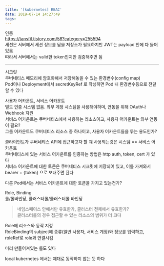 ```yaml
---
title: '[kubernetes] RBAC'
date: 2019-07-14 14:27:49
tags:
---
```


인증  
<https://tansfil.tistory.com/58?category=255594>  
세션은 서버에서 세션 정보를 담을 저장소가 필요하지만 JWT는 payload 안에 다 들어있음  
따라서 서버에서는 valid한 token인지만 검증해주면 됨  

---

시크릿  
쿠버네티스 메모리에 암호화해서 저장해놓을 수 있는 환경변수(config map)  
Pod이나 Deployment에서 secretKeyRef 로 작성하면 Pod 내 환경변수등으로 전달할 수 있다  

사용자 어카운트, 서비스 어카운트  
별도 인증 시스템 없음. 외부 계정 시스템을 사용해야하며, 연동을 위해 OAuth나 Webhook 지원  
서비스 어카운트는 쿠버네티스에서 사용하는 리소스이고, 사용자 어카운트는 외부 연동이 필요?  
그룹 어카운트도 쿠버네티스 리소스 중 하나이고, 사용자 어카운트들을 묶는 용도인가?  

클라이언트가 쿠버네티스 API에 접근하고자 할 떄 사용되는것은 시스템 == 서비스 어카운트  
쿠버네티스에 있는 서비스 어카운트를 인증하는 방법은 http auth, token, cert 가 있다  
서비스 어카운트에 대한 토큰은 쿠버네티스 시크릿에 저장되어 있고, 이를 가져와서 bearer + {token} 으로 보내주면 된다  

다른 Pod에서는 서비스 어카운트에 대한 토큰을 가지고 있는건가?  


Role, Binding  
롤/롤바인딩, 클러스터롤/클러스터롤 바인딩  
> 네임스페이스 안에서만 유효한가, 클러스터 전체에서 유효한가?  
> 클러스터롤의 경우 접근할 수 있는 리소스의 범위가 더 크다  

Role에 리소스와 동작 지정  
RoleBinding의 subject에 종류(일반 사용자, 서비스 계정)와 정보를 입력하고, roleRef로 role과 연결시킴  

미리 만들어져있는 롤도 있다  

local kubernetes 에서는 제대로 동작하지 않는 듯 하다